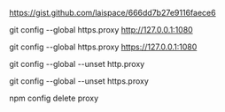https://gist.github.com/laispace/666dd7b27e9116faece6    
    
    
git config --global https.proxy http://127.0.0.1:1080    
    
git config --global https.proxy https://127.0.0.1:1080    
    
git config --global --unset http.proxy    
    
git config --global --unset https.proxy    
    
    
npm config delete proxy    
